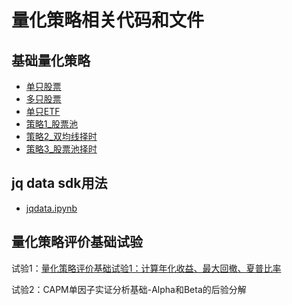 # 量化策略相关代码和文件

## 基础量化策略

* [单只股票](./单只股票.py)
* [多只股票](./多只股票.py)
* [单只ETF](./单只ETF.py)
* [策略1_股票池](./策略1_股票池.py)
* [策略2_双均线择时](./策略2_双均线择时.py)
* [策略3_股票池择时](./策略3_股票池择时.py)

## jq data sdk用法

* [jqdata.ipynb](jqdata.ipynb)

## 量化策略评价基础试验

试验1：[量化策略评价基础试验1：计算年化收益、最大回撤、夏普比率](./量化策略评价基础试验1.ipynb)

试验2：CAPM单因子实证分析基础-Alpha和Beta的后验分解
